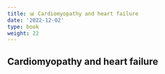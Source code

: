 ```yaml
---
title: 📊 Cardiomyopathy and heart failure
date: '2022-12-02'
type: book
weight: 22
---
```



## Cardiomyopathy and heart failure
